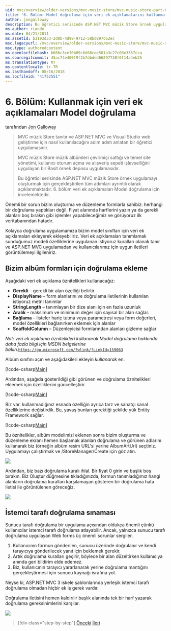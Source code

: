 ```yaml
---
uid: mvc/overview/older-versions/mvc-music-store/mvc-music-store-part-6
title: '6. Bölüm: Model doğrulama için veri ek açıklamalarını kullanma | Microsoft Docs'
author: jongalloway
description: Bu öğretici serisinde ASP.NET MVC müzik Store örnek uygulamayı oluşturmak için gerçekleştirilen tüm adımları ayrıntılı olarak açıklanmaktadır. 6. bölüm veri ek açıklamaları Model için V incelemektedir...
ms.author: riande
ms.date: 04/21/2011
ms.assetid: b3193d33-2d0b-4d98-9712-58bd897c62ec
msc.legacyurl: /mvc/overview/older-versions/mvc-music-store/mvc-music-store-part-6
msc.type: authoredcontent
ms.openlocfilehash: b666c3cef0b09c6d68cee581a3c27c08e3357cca
ms.sourcegitcommit: 45ac74e400f9f2b7dbded66297730f6f14a4eb25
ms.translationtype: MT
ms.contentlocale: tr-TR
ms.lasthandoff: 08/16/2018
ms.locfileid: "41752551"
---
```

<a name="part-6-using-data-annotations-for-model-validation"></a>6. Bölüm: Kullanmak için veri ek açıklamaları Model doğrulama
====================
tarafından [Jon Galloway](https://github.com/jongalloway)

> MVC müzik Store tanıtır ve ASP.NET MVC ve Visual Studio web geliştirme için nasıl kullanılacağını adım adım anlatan bir öğretici uygulamasıdır.  
>   
> MVC müzik Store müzik albümleri çevrimiçi sattığı ve temel site yönetimi, kullanıcı oturum açma ve alışveriş sepeti işlevselliğini uygulayan bir Basit örnek deposu uygulamasıdır.  
>   
> Bu öğretici serisinde ASP.NET MVC müzik Store örnek uygulamayı oluşturmak için gerçekleştirilen tüm adımları ayrıntılı olarak açıklanmaktadır. 6. bölüm veri ek açıklamaları Model doğrulama için incelemektedir.


Önemli bir sorun bizim oluşturma ve düzenleme formlarla sahibiz: herhangi bir doğrulama yaptıkları değil. Fiyat alanında harflerini yazın ya da gerekli alanları boş bırakın gibi işlemler yapabileceğimiz ve görüyoruz ilk veritabanından hatadır.

Kolayca doğrulama uygulamamıza bizim model sınıfları için veri ek açıklamaları ekleyerek ekleyebiliriz. Veri ek açıklamaları tanımlamak sunduğumuz modeli özelliklerine uygulanan istiyoruz kuralları olanak tanır ve ASP.NET MVC uygulamadan ve kullanıcılarımız için uygun iletileri görüntülemeyi ilgileniriz.

## <a name="adding-validation-to-our-album-forms"></a>Bizim albüm formları için doğrulama ekleme

Aşağıdaki veri ek açıklama öznitelikleri kullanacağız:

- **Gerekli** – gerekli bir alan özelliği belirtir
- **DisplayName** – form alanlarını ve doğrulama iletilerinin kullanılan istiyoruz metni tanımlar
- **StringLength** – tanımlayan bir dize alanı için en fazla uzunluk
- **Aralık** – maksimum ve minimum değer için sayısal bir alan sağlar.
- **Bağlama** – listeler hariç tutma veya parametresi veya form değerleri, model özellikleri bağlanırken eklemek için alanlar
- **ScaffoldColumn** – Düzenleyicisi formlarından alanları gizleme sağlar

*Not: veri ek açıklama öznitelikleri kullanarak Model doğrulama hakkında daha fazla bilgi için MSDN belgelerine bakın.*[`https://go.microsoft.com/fwlink/?LinkId=159063`](https://go.microsoft.com/fwlink/?LinkId=159063)

Albüm sınıfını açın ve aşağıdakileri ekleyin *kullanarak* en.

[!code-csharp[Main](mvc-music-store-part-6/samples/sample1.cs)]

Ardından, aşağıda gösterildiği gibi görünen ve doğrulama öznitelikleri eklemek için özelliklerini güncelleştirir.

[!code-csharp[Main](mvc-music-store-part-6/samples/sample2.cs)]

Biz var. kullanmadığınız esnada özelliğin ayrıca tarz ve sanatçı sanal özelliklerine değiştirdik. Bu, yavaş bunları gerektiği şekilde yük Entity Framework sağlar.

[!code-csharp[Main](mvc-music-store-part-6/samples/sample3.cs)]

Bu öznitelikler, albüm modelimizi eklenen sonra bizim oluşturma ve düzenleme ekranı hemen başlamak alanları doğrulama ve görünen adlarını kullanarak biz (örneğin albüm resim URL'si yerine AlbumArtUrl) seçtiniz. Uygulamayı çalıştırmak ve /StoreManager/Create için göz atın.

![](mvc-music-store-part-6/_static/image1.png)

Ardından, biz bazı doğrulama kuralı ihlal. Bir fiyat 0 girin ve başlık boş bırakın. Biz Oluştur düğmesine tıkladığınızda, formun tanımladığımız hangi alanların doğrulama kuralları karşılamayan gösteren bir doğrulama hata iletisi ile görüntülenen göreceğiz.

![](mvc-music-store-part-6/_static/image2.png)

## <a name="testing-the-client-side-validation"></a>İstemci tarafı doğrulama sınaması

Sunucu tarafı doğrulama bir uygulama açısından oldukça önemli çünkü kullanıcılar istemci tarafı doğrulama atlayabilir. Ancak, yalnızca sunucu tarafı doğrulama uygulayan Web forms üç önemli sorunlar sergiler.

1. Kullanıcının formun gönderilen, sunucu üzerinde doğrulanır ve kendi tarayıcıya gönderilecek yanıt için beklemek gerekir.
2. Artık doğrulama kuralları geçirir, böylece bir alan düzeltirken kullanıcıya anında geri bildirim elde edemez.
3. Biz, kullanıcının tarayıcı yararlanarak yerine doğrulama mantığını gerçekleştirmesi için sunucu kaynağı israfına yol.

Neyse ki, ASP.NET MVC 3 iskele şablonlarında yerleşik istemci tarafı doğrulama olmadan hiçbir ek iş gerek vardır.

Doğrulama iletisini hemen kaldırılır başlık alanında tek bir harf yazarak doğrulama gereksinimlerini karşılar.

![](mvc-music-store-part-6/_static/image3.png)


> [!div class="step-by-step"]
> [Önceki](mvc-music-store-part-5.md)
> [İleri](mvc-music-store-part-7.md)
